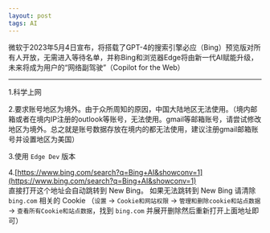 ```yaml
---
layout: post
tags: AI
---
```


微软于2023年5月4日宣布，将搭载了GPT-4的搜索引擎必应（Bing）预览版对所有人开放，无需进入等待名单，并称Bing和浏览器Edge将由新一代AI赋能升级，未来将成为用户的“网络副驾驶”（Copilot for the Web）

---

1.科学上网

2.要求账号地区为境外。由于众所周知的原因，中国大陆地区无法使用。（境内邮箱或者在境内IP注册的outlook等账号，无法使用。gmail等邮箱账号，请尝试修改地区为境外。总之就是账号数据存放在境内的都无法使用，建议注册gmail邮箱账号并设置地区为美国）

3.使用 `Edge Dev` 版本

4.[https://www.bing.com/search?q=Bing+AI&showconv=1](https://www.bing.com/search?q=Bing+AI&showconv=1)  
直接打开这个地址会自动跳转到 New Bing。
如果无法跳转到 New Bing 请清除 `bing.com` 相关的 Cookie 
（`设置` -> `Cookie和网站权限` -> `管理和删除cookie和站点数据` -> `查看所有Cookie和站点数据`，找到 `bing.com` 并展开删除然后重新打开上面地址即可）
